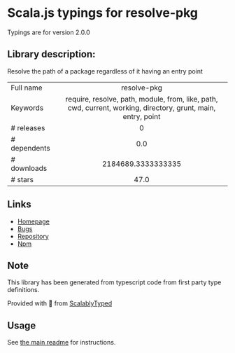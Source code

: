 
# Scala.js typings for resolve-pkg

Typings are for version 2.0.0

## Library description:
Resolve the path of a package regardless of it having an entry point

|                    |                 |
| ------------------ | :-------------: |
| Full name          | resolve-pkg |
| Keywords           | require, resolve, path, module, from, like, path, cwd, current, working, directory, grunt, main, entry, point |
| # releases         | 0 |
| # dependents       | 0.0 |
| # downloads        | 2184689.3333333335 |
| # stars            | 47.0 |

## Links
- [Homepage](https://github.com/sindresorhus/resolve-pkg#readme)
- [Bugs](https://github.com/sindresorhus/resolve-pkg/issues)
- [Repository](https://github.com/sindresorhus/resolve-pkg)
- [Npm](https://www.npmjs.com/package/resolve-pkg)
    


## Note
This library has been generated from typescript code from first party type definitions.

Provided with :purple_heart: from [ScalablyTyped](https://github.com/oyvindberg/ScalablyTyped)

## Usage
See [the main readme](../../readme.md) for instructions.


